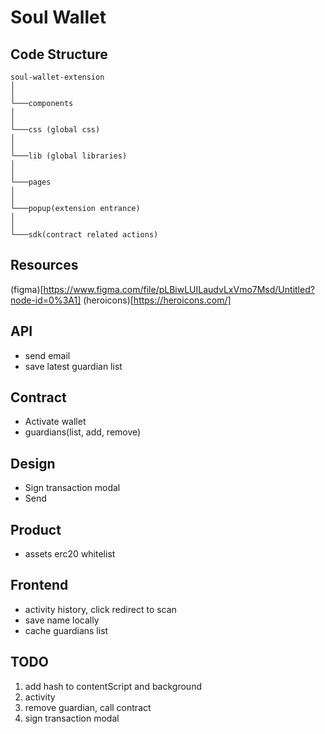 # Soul Wallet

## Code Structure

```
soul-wallet-extension
│
│
└───components
│
│
└───css (global css)
│
│
└───lib (global libraries)
│
│
└───pages
│
│
└───popup(extension entrance)
│
│
└───sdk(contract related actions)
```

## Resources

(figma)[https://www.figma.com/file/pLBiwLUILaudvLxVmo7Msd/Untitled?node-id=0%3A1]
(heroicons)[https://heroicons.com/]

## API
- send email
- save latest guardian list

## Contract
- Activate wallet
- guardians(list, add, remove)

## Design 
- Sign transaction modal
- Send

## Product
- assets erc20 whitelist

## Frontend
- activity history, click redirect to scan
- save name locally
- cache guardians list

## TODO
1. add hash to contentScript and background
2. activity
3. remove guardian, call contract
4. sign transaction modal